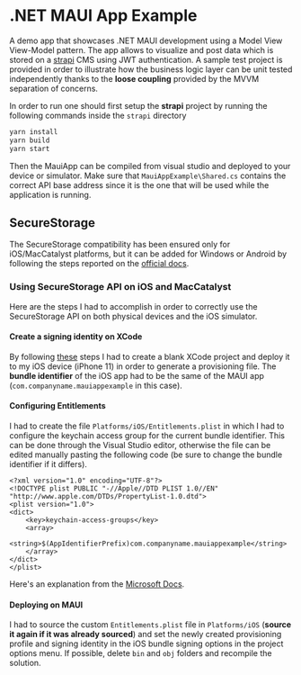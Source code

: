 ﻿# .NET MAUI App Example

A demo app that showcases .NET MAUI development using a Model View View-Model pattern. The app allows to visualize and post data which is stored on a [strapi](https://strapi.io/) CMS using JWT authentication. A sample test project is provided in order to illustrate how the business logic layer can be unit tested independently thanks to the **loose coupling** provided by the MVVM separation of concerns.

In order to run one should first setup the **strapi** project by running the following commands inside the `strapi` directory

```bash
yarn install
yarn build
yarn start
```

Then the MauiApp can be compiled from visual studio and deployed to your device or simulator. Make sure that `MauiAppExample\Shared.cs` contains the correct API base address since it is the one that will be used while the application is running.

## SecureStorage

The SecureStorage compatibility has been ensured only for iOS/MacCatalyst platforms, but it can be added for Windows or Android by following the steps reported on the [official docs](https://learn.microsoft.com/en-us/dotnet/maui/platform-integration/storage/secure-storage?tabs=android).

### Using SecureStorage API on iOS and MacCatalyst

Here are the steps I had to accomplish in order to correctly use the SecureStorage API on both physical devices and the iOS simulator. 

#### Create a signing identity on XCode

By following [these](https://learn.microsoft.com/en-us/xamarin/ios/get-started/installation/device-provisioning/free-provisioning?tabs=macos#use-xcode-to-create-a-signing-identity-and-provisioning-profile) steps I had to create a blank XCode project and deploy it to my iOS device (iPhone 11) in order to generate a provisioning file. The **bundle identifier** of the iOS app had to be the same of the MAUI app (`com.companyname.mauiappexample` in this case).

#### Configuring Entitlements

I had to create the file `Platforms/iOS/Entitlements.plist` in which I had to configure the keychain access group for the current bundle identifier. This can be done through the Visual Studio editor, otherwise the file can be edited manually pasting the following code (be sure to change the bundle identifier if it differs).

```
<?xml version="1.0" encoding="UTF-8"?>
<!DOCTYPE plist PUBLIC "-//Apple//DTD PLIST 1.0//EN" "http://www.apple.com/DTDs/PropertyList-1.0.dtd">
<plist version="1.0">
<dict>
	<key>keychain-access-groups</key>
	<array>
		<string>$(AppIdentifierPrefix)com.companyname.mauiappexample</string>
	</array>
</dict>
</plist>
```

Here's an explanation from the [Microsoft Docs](https://learn.microsoft.com/en-us/dotnet/maui/platform-integration/storage/secure-storage?tabs=android).

#### Deploying on MAUI

I had to source the custom `Entitlements.plist` file in `Platforms/iOS` (**source it again if it was already sourced**) and set the newly created provisioning profile and signing identity in the iOS bundle signing options in the project options menu. If possible, delete `bin` and `obj` folders and recompile the solution.

